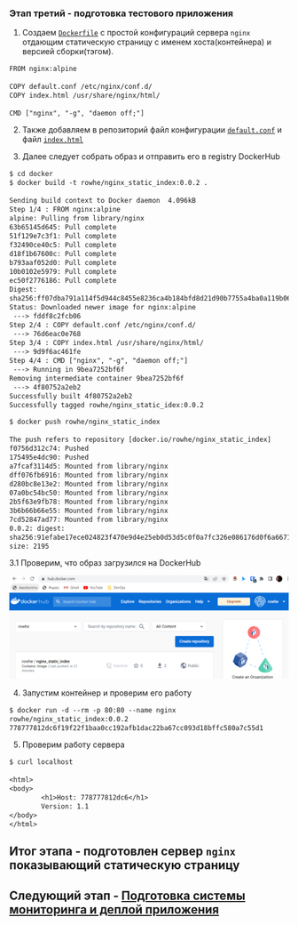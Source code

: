 ### Этап третий - подготовка тестового приложения

1. Создаем [`Dockerfile`](docker/Dockerfile) с простой конфигураций сервера `nginx` отдающим статическую страницу c именем хоста(контейнера) и версией сборки(тэгом).

```text
FROM nginx:alpine

COPY default.conf /etc/nginx/conf.d/
COPY index.html /usr/share/nginx/html/

CMD ["nginx", "-g", "daemon off;"]
```

2. Также добавляем в репозиторий файл конфигурации [`default.conf`](docker/default.conf) и файл [`index.html`](docker/index.html)

3. Далее следует собрать образ и отправить его в registry DockerHub

```shell
$ cd docker
$ docker build -t rowhe/nginx_static_index:0.0.2 .

Sending build context to Docker daemon  4.096kB
Step 1/4 : FROM nginx:alpine
alpine: Pulling from library/nginx
63b65145d645: Pull complete
51f129e7c3f1: Pull complete
f32490ce40c5: Pull complete
d18f1b67600c: Pull complete
b793aaf052d0: Pull complete
10b0102e5979: Pull complete
ec50f2776186: Pull complete
Digest: sha256:ff07dba791a114f5d944c8455e8236ca4b184bfd8d21d90b7755a4ba0a119b06
Status: Downloaded newer image for nginx:alpine
 ---> fddf8c2fcb06
Step 2/4 : COPY default.conf /etc/nginx/conf.d/
 ---> 76d6eac0e768
Step 3/4 : COPY index.html /usr/share/nginx/html/
 ---> 9d9f6ac461fe
Step 4/4 : CMD ["nginx", "-g", "daemon off;"]
 ---> Running in 9bea7252bf6f
Removing intermediate container 9bea7252bf6f
 ---> 4f80752a2eb2
Successfully built 4f80752a2eb2
Successfully tagged rowhe/nginx_static_idex:0.0.2
```


```shell
$ docker push rowhe/nginx_static_index

The push refers to repository [docker.io/rowhe/nginx_static_index]
f0756d312c74: Pushed
175495e4dc90: Pushed
a7fcaf3114d5: Mounted from library/nginx
dff076fb6916: Mounted from library/nginx
d280bc8e13e2: Mounted from library/nginx
07a0bc54bc50: Mounted from library/nginx
2b5f63e9fb78: Mounted from library/nginx
3b6b66b66e55: Mounted from library/nginx
7cd52847ad77: Mounted from library/nginx
0.0.2: digest: sha256:91efabe17ece024823f470e9d4e25eb0d53d5c0f0a7fc326e086176d0f6a6671 size: 2195
```

3.1 Проверим, что образ загрузился на DockerHub

![DockerHub](img/img.png)

4. Запустим контейнер и проверим его работу

```shell
$ docker run -d --rm -p 80:80 --name nginx rowhe/nginx_static_index:0.0.2
778777812dc6f19f22f1baa0cc192afb1dac22ba67cc093d18bffc580a7c55d1 
```

5. Проверим работу сервера
```shell
$ curl localhost

<html>
<body>
        <h1>Host: 778777812dc6</h1>
        Version: 1.1
</body>
</html>
```

## Итог этапа - подготовлен сервер `nginx` показывающий статическую страницу

## Следующий этап - [Подготовка cистемы мониторинга и деплой приложения](../monitoring/README.md)
